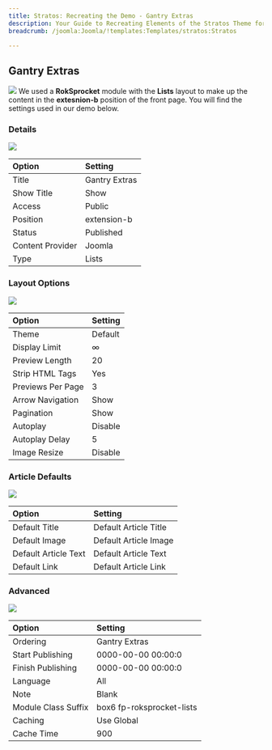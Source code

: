 ```yaml
---
title: Stratos: Recreating the Demo - Gantry Extras
description: Your Guide to Recreating Elements of the Stratos Theme for Joomla
breadcrumb: /joomla:Joomla/!templates:Templates/stratos:Stratos

---
```


Gantry Extras
-----
![][extras1]
We used a **RokSprocket** module with the **Lists** layout to make up the content in the **extesnion-b** position of the front page. You will find the settings used in our demo below.

### Details
![][extras2]

| Option | Setting |
|:------|:-------|
| Title | Gantry Extras |
| Show Title | Show |
| Access | Public |
| Position | extension-b |
| Status | Published |
| Content Provider | Joomla |
| Type | Lists |

### Layout Options
![][extras3]

| Option | Setting |
|:------|:-------|
| Theme | Default |
| Display Limit | ∞ |
| Preview Length | 20 |
| Strip HTML Tags | Yes |
| Previews Per Page | 3 |
| Arrow Navigation | Show |
| Pagination | Show |
| Autoplay | Disable |
| Autoplay Delay | 5 |
| Image Resize | Disable |

### Article Defaults
![][extras4]

| Option | Setting |
|:------|:-------|
| Default Title | Default Article Title |
| Default Image | Default Article Image|
| Default Article Text | Default Article Text |
| Default Link | Default Article Link |

### Advanced
![][extras5]

| Option | Setting |
|:------|:-------|
| Ordering | Gantry Extras |
| Start Publishing | 0000-00-00 00:00:0 |
| Finish Publishing | 0000-00-00 00:00:0 |
| Language | All |
| Note | Blank |
| Module Class Suffix | box6 fp-roksprocket-lists |
| Caching | Use Global |
| Cache Time | 900 |

[extras1]: assets/extras_1.jpeg
[extras2]: assets/extras_2.jpeg
[extras3]: assets/extras_3.jpeg
[extras4]: assets/extras_4.jpeg
[extras5]: assets/extras_5.jpeg